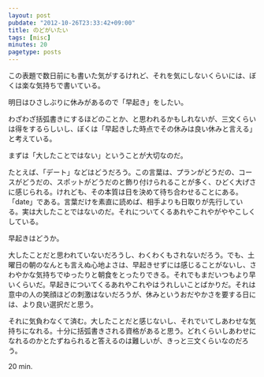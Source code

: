```yaml
---
layout: post
pubdate: "2012-10-26T23:33:42+09:00"
title: のどがいたい
tags: [misc]
minutes: 20
pagetype: posts
---
```

この表題で数日前にも書いた気がするけれど、それを気にしないくらいには、ぼくは楽な気持ちで書いている。

明日はひさしぶりに休みがあるので「早起き」をしたい。

わざわざ括弧書きにするほどのことか、と思われるかもしれないが、三文くらいは得をするらしいし、ぼくは「早起きした時点でその休みは良い休みと言える」と考えている。

まずは「大したことではない」ということが大切なのだ。

たとえば、「デート」などはどうだろう。この言葉は、プランがどうだの、コースがどうだの、スポットがどうだのと飾り付けられることが多く、ひどく大げさに感じられる。けれども、その本質は日を決めて待ち合わせることにある。「date」である。言葉だけを素直に読めば、相手よりも日取りが先行している。実は大したことではないのだ。それについてくるあれやこれやがややこしくしている。

早起きはどうか。

大したことだと思われていないだろうし、わくわくもされないだろう。でも、土曜日の朝のなんとも言えぬ心地よさは、早起きせずには感じることがないし、さわやかな気持ちでゆったりと朝食をとったりできる。それでもまだいつもより早いくらいだ。早起きについてくるあれやこれやはうれしいことばかりだ。それは意中の人の笑顔ほどの刺激はないだろうが、休みというおだやかさを要する日には、より良い選択だと思う。

それに気負わなくて済む。大したことだと感じないし、それでいてしあわせな気持ちになれる。十分に括弧書きされる資格があると思う。どれくらいしあわせになれるのかとたずねられると答えるのは難しいが、きっと三文くらいなのだろう。

20 min.
